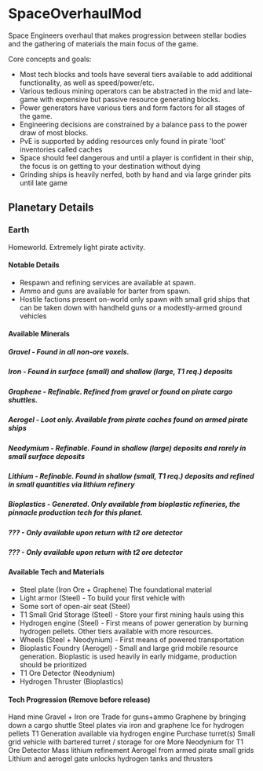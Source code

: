 # SpaceOverhaulMod
Space Engineers overhaul that makes progression between stellar bodies and the gathering of materials the main focus of the game. 

Core concepts and goals:
- Most tech blocks and tools have several tiers available to add additional functionality, as well as speed/power/etc.
- Various tedious mining operators can be abstracted in the mid and late-game with expensive but passive resource generating blocks.
- Power generators have various tiers and form factors for all stages of the game.
- Engineering decisions are constrained by a balance pass to the power draw of most blocks. 
- PvE is supported by adding resources only found in pirate 'loot' inventories called caches
- Space should feel dangerous and until a player is confident in their ship, the focus is on getting to your destination without dying
- Grinding ships is heavily nerfed, both by hand and via large grinder pits until late game

## Planetary Details
### Earth
Homeworld. Extremely light pirate activity. 

#### Notable Details
- Respawn and refining services are available at spawn. 
- Ammo and guns are available for barter from spawn.
- Hostile factions present on-world only spawn with small grid ships that can be taken down with handheld guns or a modestly-armed ground vehicles

#### Available Minerals
##### Gravel - Found in all non-ore voxels.
##### Iron - Found in surface (small) and shallow (large, T1 req.) deposits
##### Graphene - Refinable. Refined from gravel or found on pirate cargo shuttles.
##### Aerogel - Loot only. Available from pirate caches found on armed pirate ships
##### Neodymium - Refinable. Found in shallow (large) deposits and rarely in small surface deposits
##### Lithium - Refinable. Found in shallow (small, T1 req.) deposits and refined in small quantities via lithium refinery
##### Bioplastics - Generated. Only available from bioplastic refineries, the pinnacle production tech for this planet.
##### ??? - Only available upon return with t2 ore detector
##### ??? - Only available upon return with t2 ore detector

#### Available Tech and Materials
- Steel plate (Iron Ore + Graphene) The foundational material
- Light armor (Steel) - To build your first vehicle with
- Some sort of open-air seat (Steel) 
- T1 Small Grid Storage (Steel) - Store your first mining hauls using this
- Hydrogen engine (Steel) - First means of power generation by burning hydrogen pellets. Other tiers available with more resources.
- Wheels (Steel + Neodynium) - First means of powered transportation
- Bioplastic Foundry (Aerogel) - Small and large grid mobile resource generation. Bioplastic is used heavily in early midgame, production should be prioritized
- T1 Ore Detector (Neodynium)
- Hydrogen Thruster (Bioplastics)

#### Tech Progression (Remove before release)
Hand mine Gravel + Iron ore 
Trade for guns+ammo
Graphene by bringing down a cargo shuttle
Steel plates via iron and graphene
Ice for hydrogen pellets
T1 Generation available via hydrogen engine 
Purchase turret(s)
Small grid vehicle with bartered turret / storage for ore
More Neodynium for T1 Ore Detector
Mass lithium refinement
Aerogel from armed pirate small grids
Lithium and aerogel gate unlocks hydrogen tanks and thrusters

